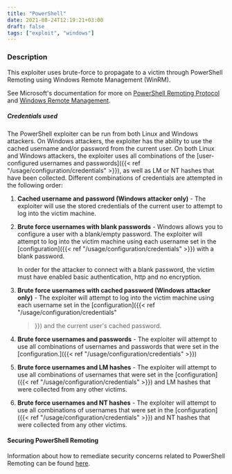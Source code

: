 ```yaml
---
title: "PowerShell"
date: 2021-08-24T12:19:21+03:00
draft: false
tags: ["exploit", "windows"]
---
```


### Description

This exploiter uses brute-force to propagate to a victim through PowerShell
Remoting using Windows Remote Management (WinRM).

See Microsoft's documentation for more on [PowerShell Remoting
Protocol](https://docs.microsoft.com/en-us/powershell/scripting/learn/remoting/winrmsecurity?view=powershell-7.1)
and [Windows Remote
Management](https://docs.microsoft.com/en-us/windows/win32/winrm/portal).


##### Credentials used

The PowerShell exploiter can be run from both Linux and Windows attackers. On
Windows attackers, the exploiter has the ability to use the cached username
and/or password from the current user. On both Linux and Windows attackers, the
exploiter uses all combinations of the [user-configured usernames and
passwords]({{< ref "/usage/configuration/credentials" >}}), as well as LM or NT hashes that have been collected. Different combinations of
credentials are attempted in the following order:

1. **Cached username and password (Windows attacker only)** - The exploiter will
   use the stored credentials of the current user to attempt to log into the
   victim machine.

1. **Brute force usernames with blank passwords** - Windows allows you to
   configure a user with a blank/empty password. The exploiter will attempt to
   log into the victim machine using each username set in the
   [configuration]({{< ref "/usage/configuration/credentials" >}}) with a
   blank password.

   In order for the attacker to connect with a blank password, the victim must
   have enabled basic authentication, http and no encryption.

1. **Brute force usernames with cached password (Windows attacker only)** - The
   exploiter will attempt to log into the victim machine using each username
   set in the [configuration]({{< ref "/usage/configuration/credentials"
   >}}) and the current user's cached password.

1. **Brute force usernames and passwords** - The exploiter will attempt to use
   all combinations of usernames and passwords that were set in the
   [configuration.]({{< ref "/usage/configuration/credentials" >}})

1. **Brute force usernames and LM hashes** - The exploiter will attempt to use
   all combinations of usernames that were set in the [configuration]({{< ref
   "/usage/configuration/credentials" >}}) and LM hashes that were
   collected from any other victims.

1. **Brute force usernames and NT hashes** - The exploiter will attempt to use
   all combinations of usernames that were set in the [configuration]({{< ref
   "/usage/configuration/credentials" >}}) and NT hashes that were
   collected from any other victims.


#### Securing PowerShell Remoting

Information about how to remediate security concerns related to PowerShell
Remoting can be found
[here](https://docs.microsoft.com/en-us/powershell/scripting/learn/remoting/winrmsecurity?view=powershell-7.1).
